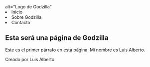 <!DOCTYPE html>
<html lang="es">
<head>
    <meta charset="UTF-8">
    <meta http-equiv="X-UA-Compatible" content="IE=edge">
    <meta name="viewport" content="width=device-width, initial-scale=1.0">
    <title>Mi primera página web</title>
</head>
<body>
    <!-- La etiqueta header será la cabecera visual de muestro sitio web. -->
    </header>
        <!-- La etiqueta img tiene como funcionalidad representar imagenes. 
        <img
            src="https://upload.wikimedia.org/wikipedia/commons/6/66/Godzilla_%282014%29_-_Logo.svg"-->
            alt="Logo de Godzilla" 
        </nav>
            </ul>
            </ol>
                <li>Inicio</li>
                <li>Sobre Godzilla</li>
                <li>Contacto</li>
            </ol>
        </nav>
    </header>
    </main>
        <h2>Esta será una página de Godzilla</h2>
        <p>
        Este es el primer párrafo en esta página. Mi nombre es Luis Alberto.
        </p>
    </main>
    <!-- La etiqueta footer sera el pie de pagina. -->
    <footer>
        Creado por Luis Alberto
    </footer>
</body>
</html>
